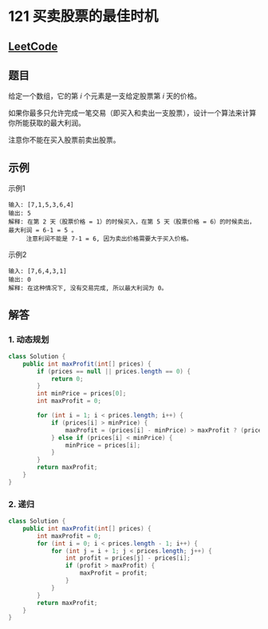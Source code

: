 # 121 买卖股票的最佳时机

## [LeetCode](https://leetcode-cn.com/problems/best-time-to-buy-and-sell-stock/)

## 题目

给定一个数组，它的第 _i_ 个元素是一支给定股票第 _i_ 天的价格。

如果你最多只允许完成一笔交易（即买入和卖出一支股票），设计一个算法来计算你所能获取的最大利润。

注意你不能在买入股票前卖出股票。

## 示例

示例1

```text
输入: [7,1,5,3,6,4]
输出: 5
解释: 在第 2 天（股票价格 = 1）的时候买入，在第 5 天（股票价格 = 6）的时候卖出，最大利润 = 6-1 = 5 。
     注意利润不能是 7-1 = 6, 因为卖出价格需要大于买入价格。
```

示例2

```text
输入: [7,6,4,3,1]
输出: 0
解释: 在这种情况下, 没有交易完成, 所以最大利润为 0。
```

## 解答

### 1. 动态规划

```java
class Solution {
    public int maxProfit(int[] prices) {
        if (prices == null || prices.length == 0) {
            return 0;
        }
        int minPrice = prices[0];
        int maxProfit = 0;

        for (int i = 1; i < prices.length; i++) {
            if (prices[i] > minPrice) {
                maxProfit = (prices[i] - minPrice) > maxProfit ? (prices[i] - minPrice) : maxProfit;
            } else if (prices[i] < minPrice) {
                minPrice = prices[i];
            }
        }
        return maxProfit;
    }
}
```

### 2. 递归

```java
class Solution {
    public int maxProfit(int[] prices) {
        int maxProfit = 0;
        for (int i = 0; i < prices.length - 1; i++) {
            for (int j = i + 1; j < prices.length; j++) {
                int profit = prices[j] - prices[i];
                if (profit > maxProfit) {
                    maxProfit = profit;
                }
            }
        }
        return maxProfit;
    }
}
```
